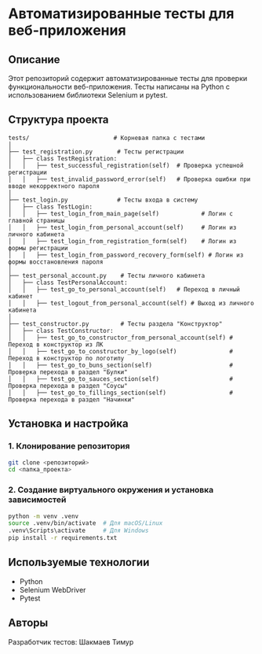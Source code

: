 # Автоматизированные тесты для веб-приложения

## Описание
Этот репозиторий содержит автоматизированные тесты для проверки функциональности веб-приложения. Тесты написаны на Python с использованием библиотеки Selenium и pytest.

## Структура проекта
```
tests/                        # Корневая папка с тестами
│
├── test_registration.py       # Тесты регистрации
│   ├── class TestRegistration:
│   │   ├── test_successful_registration(self)  # Проверка успешной регистрации
│   │   ├── test_invalid_password_error(self)   # Проверка ошибки при вводе некорректного пароля
│
├── test_login.py              # Тесты входа в систему
│   ├── class TestLogin:
│   │   ├── test_login_from_main_page(self)            # Логин с главной страницы
│   │   ├── test_login_from_personal_account(self)     # Логин из личного кабинета
│   │   ├── test_login_from_registration_form(self)    # Логин из формы регистрации
│   │   ├── test_login_from_password_recovery_form(self) # Логин из формы восстановления пароля
│
├── test_personal_account.py    # Тесты личного кабинета
│   ├── class TestPersonalAccount:
│   │   ├── test_go_to_personal_account(self)   # Переход в личный кабинет
│   │   ├── test_logout_from_personal_account(self) # Выход из личного кабинета
│
├── test_constructor.py         # Тесты раздела "Конструктор"
│   ├── class TestConstructor:
│   │   ├── test_go_to_constructor_from_personal_account(self) # Переход в конструктор из ЛК
│   │   ├── test_go_to_constructor_by_logo(self)               # Переход в конструктор по логотипу
│   │   ├── test_go_to_buns_section(self)                      # Проверка перехода в раздел "Булки"
│   │   ├── test_go_to_sauces_section(self)                    # Проверка перехода в раздел "Соусы"
│   │   ├── test_go_to_fillings_section(self)                  # Проверка перехода в раздел "Начинки"
```

## Установка и настройка
### 1. Клонирование репозитория
```sh
git clone <репозиторий>
cd <папка_проекта>
```
### 2. Создание виртуального окружения и установка зависимостей
```sh
python -m venv .venv
source .venv/bin/activate  # Для macOS/Linux
.venv\Scripts\activate     # Для Windows
pip install -r requirements.txt
```

## Используемые технологии
- Python
- Selenium WebDriver
- Pytest

## Авторы
Разработчик тестов: Шакмаев Тимур

